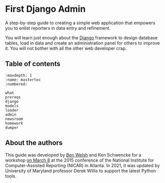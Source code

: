 ```{include} _templates/nav.html
```

# First Django Admin

A step-by-step guide to creating a simple web application that empowers you to enlist reporters in data entry and refinement.

You will learn just enough about the [Django](https://www.djangoproject.com/) framework to design database tables, load in data and create an administration panel for others to improve it. You will not bother with all the other web developer crap.

## Table of contents

```{toctree}
:maxdepth: 1
:name: mastertoc
:numbered:

what
prereqs
django
models
loader
admin
newsroom
homework
dumper
```

## About the authors

This guide was developed by [Ben Welsh](http://palewi.re/who-is-ben-welsh/) and Ken Schwencke
for a workshop [on March 8](http://ire.org/conferences/nicar2015/hands-on-training/) at
the 2015 conference of the National Institute for Computer-Assisted Reporting (NICAR) in Atlanta. In 2021, it was updated by University of Maryland professor Derek Willis to support the latest Python tools.